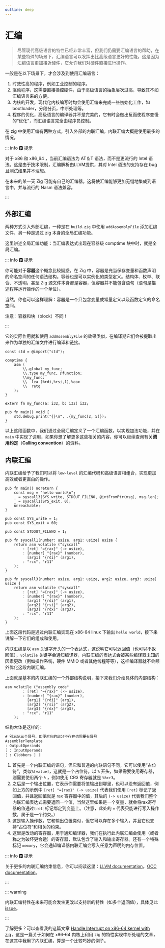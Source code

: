 ```yaml
---
outline: deep
---
```


# 汇编

> 尽管现代高级语言的特性已经非常丰富，但我们仍需要汇编语言的帮助，在某些特殊的场景下，汇编语言可以发挥出比高级语言更好的性能，这是因为汇编语言更加接近硬件，它允许我们对硬件直接进行操作。

一般是在以下场景下，才会涉及到使用汇编语言：

1. 时效性高的程序，例如工业控制的程序。
2. 驱动程序，这需要直接操控硬件，由于高级语言的抽象层次过高，导致其不如汇编语言来的方便。
3. 内核的开发，现代化内核编写时均会使用汇编来完成一些初始化工作，如 bootloader，分段分页，中断处理等。
4. 程序的优化，高级语言的编译器并不是完美的，它有时会做出反而使程序变慢的“优化”，而汇编语言完全由程序员控制。

在 zig 中使用汇编有两种方式，引入外部的内联汇编，内联汇编大概是使用最多的情况。

::: info 🅿️ 提示

对于 x86 和 x86_64 ，当前汇编语法为 AT＆T 语法，而不是更流行的 Intel 语法。这是由于技术限制，汇编解析由LLVM提供，其对 Intel 语法的支持存在 bug 且测试​​结果并不理想。

在未来的某一天 Zig 可能有自己的汇编器。这将使汇编能够更加无缝地集成到语言中，并与流行的 Nasm 语法兼容。

:::

## 外部汇编

两种方式引入外部汇编，一种是在 `build.zig` 中使用 `addAssemblyFile` 添加汇编文件，另一种是通过 zig 本身的全局汇编功能。

这里讲述全局汇编功能：当汇编表达式出现在容器级 comptime 块中时，就是全局汇编。

::: info 🅿️ 提示

你可能对于**容器**这个概念比较疑惑，在 Zig 中，容器是充当保存变量和函数声明的命名空间的任何语法结构。容器也是可以实例化的类型定义。结构体、枚举、联合、不透明，甚至 Zig 源文件本身都是容器，但容器并不能包含语句（语句是描述程序运行操作的一个单位）。

当然，你也可以这样理解：容器是一个只包含变量或常量定义以及函数定义的命名空间。

注意：容器和块（block）不同！

:::

它的实际作用就和使用 `addAssemblyFile` 的效果类似，在编译期它们会被提取出来作为单独的汇编文件进行编译和链接。

```zig
const std = @import("std");

comptime {
    asm (
        \\.global my_func;
        \\.type my_func, @function;
        \\my_func:
        \\  lea (%rdi,%rsi,1),%eax
        \\  retq
    );
}

extern fn my_func(a: i32, b: i32) i32;

pub fn main() void {
    std.debug.print("{}\n", .{my_func(2, 5)});
}
```

以上这段函数中，我们通过全局汇编定义了一个汇编函数，以实现加法功能，并在 `main` 中实现了调用，如果你想了解更多这些相关的内容，你可以继续查询有关**调用约定**（**Calling convention**）的资料。

## 内联汇编

内联汇编给予了我们可以将 `low-level` 的汇编代码和高级语言相组合，实现更加高效或者更直白的操作。

```zig
pub fn main() noreturn {
    const msg = "hello world\n";
    _ = syscall3(SYS_write, STDOUT_FILENO, @intFromPtr(msg), msg.len);
    _ = syscall1(SYS_exit, 0);
    unreachable;
}

pub const SYS_write = 1;
pub const SYS_exit = 60;

pub const STDOUT_FILENO = 1;

pub fn syscall1(number: usize, arg1: usize) usize {
    return asm volatile ("syscall"
        : [ret] "={rax}" (-> usize),
        : [number] "{rax}" (number),
          [arg1] "{rdi}" (arg1),
        : "rcx", "r11"
    );
}

pub fn syscall3(number: usize, arg1: usize, arg2: usize, arg3: usize) usize {
    return asm volatile ("syscall"
        : [ret] "={rax}" (-> usize),
        : [number] "{rax}" (number),
          [arg1] "{rdi}" (arg1),
          [arg2] "{rsi}" (arg2),
          [arg3] "{rdx}" (arg3),
        : "rcx", "r11"
    );
}
```

上面这段代码是通过内联汇编实现在 x86-64 linux 下输出 `hello world`，接下来讲解一下它们的组成和使用。

内联汇编是以 `asm` 关键字开头的一个表达式，这说明它可以返回值（也可以不返回值），`volatile` 关键字会通知编译器，内联汇编的表达式会被某些编译器未知的因素更改（例如操作系统，硬件 MMIO 或者其他线程等等），这样编译器就不会额外优化这段内联汇编。

上面就是基本的内联汇编的一个外部结构说明，接下来我们介绍具体的内部结构：

```zig
asm volatile ("assembly code"
        : [ret] "={rax}" (-> usize),
        : [number] "{rax}" (number),
          [arg1] "{rdi}" (arg1),
          [arg2] "{rsi}" (arg2),
          [arg3] "{rdx}" (arg3),
        : "rcx", "r11"
    );
```

结构大体是这样的:

```asm
# 别忘记三个冒号，即便对应的部分不存在也需要有冒号
AssemblerTemplate
: OutputOperands
[ : InputOperands
[ : Clobbers ] ]
```

1. 首先是一个内联汇编的语句，但它和普通的内联语句不同，它可以使用“占位符”，类似`%[value]`，这就是一个占位符，以 `%` 开头，如果需要使用寄存器，则需要使用两个 `%` ，例如使用 CR3 寄存器就是 `%%cr3`。
2. 之后是一个输出位置，它表示你需要将值输出到哪里，也可以没有返回值，例如上方的示例中 `[ret] "={rax}" (-> usize)` 代表我们使用 `[ret]` 标记了返回值，并且返回值就是 rax 寄存器中的值，其后的 `(-> usize)` 代表我们整个内联汇编表达式需要返回一个值，当然这里如果是一个变量，就会将rax寄存器的值通过`[ret]`标记绑定到变量上。（注意，此处的 `=` 代表只能进行写入操作数，属于是一个约束。）
3. 这是输入操作数，它和输出位置类似，但它可以存在多个输入，并且它也支持“占位符”和相关的约束。
4. 这里是改动的寄存器，用于通知编译器，我们在执行此内联汇编会使用（或者称之为破坏更合适）的寄存器，默认包含了输入和输出寄存器。还有一个特殊标记 `memory`，它会通知编译器内联汇编会写入任意为声明的内存位置。

::: info 🅿️ 提示

关于更多的内联汇编约束信息，你可以阅读这里：[LLVM documentation](http://releases.llvm.org/10.0.0/docs/LangRef.html#inline-asm-constraint-string)，[GCC documentation](https://gcc.gnu.org/onlinedocs/gcc/Extended-Asm.html)。

:::

::: warning

内联汇编特性在未来可能会发生更改以支持新的特性（如多个返回值），具体见此 [issue](https://github.com/ziglang/zig/issues/215)。

:::

了解更多？可以查看我的这篇文章 [Handle Interrupt on x86-64 kernel with zig](https://blog.nvimer.org/2023/11/12/handle-interrupt-on-x86-64-kernel-with-zig/)，这是一篇关于如何在 x86-64 内核上利用 zig 的特性实现中断处理的文章，在这其中我用了内联汇编，算是一个比较巧妙的例子。